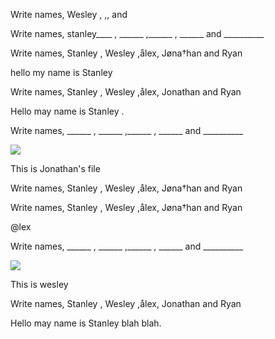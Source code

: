 <html>

  <p>Write names, Wesley , ,, and </p>


  <p>Write names, stanley____ , ______ ,______ , ______ and __________</p>



  <p>Write names, Stanley , Wesley ,ålex, Jøna†han and Ryan</p>
  <p>hello my name is Stanley</p>

  <p>Write names, Stanley , Wesley ,ålex, Jonathan and Ryan</p>
  <p>Hello may name is Stanley .</p>


  <p>Write names, ______ , ______ ,______ , ______ and __________</p>
  <img src="https://preview.redd.it/h3rur6v5wdi21.png?width=783&format=png&auto=webp&s=ce3f83d9d6c225983072fa895c1c068c2617658b">
  
  <p>This is Jonathan's file </p>

  <p>Write names, Stanley , Wesley ,ålex, Jøna†han and Ryan</p>
 
  <p>Write names, Stanley , Wesley ,ålex, Jøna†han and Ryan</p>
  <p> @lex</p>

  <p>Write names, ______ , ______ ,______ , ______ and __________</p>

  <img src="https://i.redd.it/e40yugqugjn21.png">
  <p>This is wesley</p>

  <p>Write names, Stanley , Wesley ,ålex, Jonathan and Ryan</p>
 <p>Hello may name is Stanley blah blah.</p>




</html>


